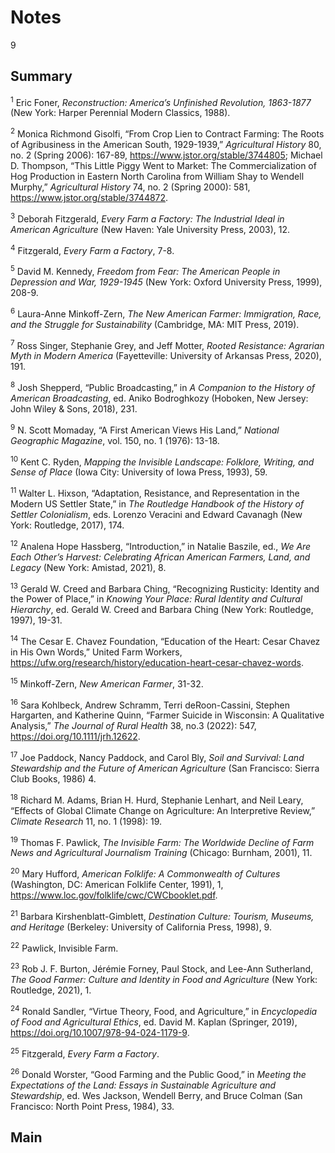 # Notes

9

## Summary

<a name="1"></a><sup>1</sup> Eric Foner, *Reconstruction: America’s Unfinished Revolution, 1863-1877* (New York: Harper Perennial Modern Classics, 1988).

<a name="2"></a><sup>2</sup> Monica Richmond Gisolfi, “From Crop Lien to Contract Farming: The Roots of Agribusiness in the American South, 1929-1939,” *Agricultural History* 80, no. 2 (Spring 2006): 167-89, https://www.jstor.org/stable/3744805; Michael D. Thompson, “This Little Piggy Went to Market: The Commercialization of Hog Production in Eastern North Carolina from William Shay to Wendell Murphy,” *Agricultural History* 74, no. 2 (Spring 2000): 581, https://www.jstor.org/stable/3744872. 

<a name="3"></a><sup>3</sup> Deborah Fitzgerald, *Every Farm a Factory: The Industrial Ideal in American Agriculture* (New Haven: Yale University Press, 2003), 12.

<a name="4"></a><sup>4</sup> Fitzgerald, *Every Farm a Factory*, 7-8.

<a name="5"></a><sup>5</sup> David M. Kennedy, *Freedom from Fear: The American People in Depression and War, 1929-1945* (New York: Oxford University Press, 1999), 208-9.

<a name="6"></a><sup>6</sup> Laura-Anne Minkoff-Zern, *The New American Farmer: Immigration, Race, and the Struggle for Sustainability* (Cambridge, MA: MIT Press, 2019). 

<a name="7"></a><sup>7</sup> Ross Singer, Stephanie Grey, and Jeff Motter, *Rooted Resistance: Agrarian Myth in Modern America* (Fayetteville: University of Arkansas Press, 2020), 191. 

<a name="8"></a><sup>8</sup> Josh Shepperd, “Public Broadcasting,” in *A Companion to the History of American Broadcasting*, ed. Aniko Bodroghkozy (Hoboken, New Jersey: John Wiley & Sons, 2018), 231.

<a name="9"></a><sup>9</sup> N. Scott Momaday, “A First American Views His Land,” *National Geographic Magazine*, vol. 150, no. 1 (1976): 13-18. 

<a name="10"></a><sup>10</sup> Kent C. Ryden, *Mapping the Invisible Landscape: Folklore, Writing, and Sense of Place* (Iowa City: University of Iowa Press, 1993), 59.

<a name="11"></a><sup>11</sup> Walter L. Hixson, “Adaptation, Resistance, and Representation in the Modern US Settler State,” in *The Routledge Handbook of the History of Settler Colonialism*, eds. Lorenzo Veracini and Edward Cavanagh (New York: Routledge, 2017), 174.  

<a name="12"></a><sup>12</sup> Analena Hope Hassberg, “Introduction,” in Natalie Baszile, ed., *We Are Each Other’s Harvest: Celebrating African American Farmers, Land, and Legacy* (New York: Amistad, 2021), 8.

<a name="13"></a><sup>13</sup> Gerald W. Creed and Barbara Ching, “Recognizing Rusticity: Identity and the Power of Place,” in *Knowing Your Place: Rural Identity and Cultural Hierarchy*, ed. Gerald W. Creed and Barbara Ching (New York: Routledge, 1997), 19-31.  

<a name="14"></a><sup>14</sup> The Cesar E. Chavez Foundation, “Education of the Heart: Cesar Chavez in His Own Words,” United Farm Workers, https://ufw.org/research/history/education-heart-cesar-chavez-words.

<a name="15"></a><sup>15</sup> Minkoff-Zern, *New American Farmer*, 31-32. 

<a name="16"></a><sup>16</sup> Sara Kohlbeck, Andrew Schramm, Terri deRoon-Cassini, Stephen Hargarten, and Katherine Quinn, “Farmer Suicide in Wisconsin: A Qualitative Analysis,” *The Journal of Rural Health* 38, no.3 (2022): 547, https://doi.org/10.1111/jrh.12622.  

<a name="17"></a><sup>17</sup> Joe Paddock, Nancy Paddock, and Carol Bly, *Soil and Survival: Land Stewardship and the Future of American Agriculture* (San Francisco: Sierra Club Books, 1986) 4.

<a name="18"></a><sup>18</sup> Richard M. Adams, Brian H. Hurd, Stephanie Lenhart, and Neil Leary, “Effects of Global Climate Change on Agriculture: An Interpretive Review,” *Climate Research* 11, no. 1 (1998): 19.

<a name="19"></a><sup>19</sup> Thomas F. Pawlick, *The Invisible Farm: The Worldwide Decline of Farm News and Agricultural Journalism Training* (Chicago: Burnham, 2001), 11. 

<a name="20"></a><sup>20</sup> Mary Hufford, *American Folklife: A Commonwealth of Cultures* (Washington, DC: American Folklife Center, 1991), 1, https://www.loc.gov/folklife/cwc/CWCbooklet.pdf. 

<a name="21"></a><sup>21</sup> Barbara Kirshenblatt-Gimblett, *Destination Culture: Tourism, Museums, and Heritage* (Berkeley: University of California Press, 1998), 9.

<a name="22"></a><sup>22</sup> Pawlick, Invisible Farm.

<a name="23"></a><sup>23</sup> Rob J. F. Burton, Jérémie Forney, Paul Stock, and Lee-Ann Sutherland, *The Good Farmer: Culture and Identity in Food and Agriculture* (New York: Routledge, 2021), 1.

<a name="24"></a><sup>24</sup> Ronald Sandler, “Virtue Theory, Food, and Agriculture,” in *Encyclopedia of Food and Agricultural Ethics*, ed. David M. Kaplan (Springer, 2019), https://doi.org/10.1007/978-94-024-1179-9. 

<a name="25"></a><sup>25</sup> Fitzgerald, *Every Farm a Factory*.

<a name="26"></a><sup>26</sup> Donald Worster, “Good Farming and the Public Good,” in *Meeting the Expectations of the Land: Essays in Sustainable Agriculture and Stewardship*, ed. Wes Jackson, Wendell Berry, and Bruce Colman (San Francisco: North Point Press, 1984), 33. 

## Main 
